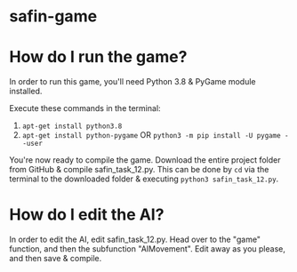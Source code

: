 # safin-game

# How do I run the game?
In order to run this game, you'll need Python 3.8 & PyGame module installed.

Execute these commands in the terminal:
1. `apt-get install python3.8`
2. `apt-get install python-pygame` OR `python3 -m pip install -U pygame --user`

You're now ready to compile the game. Download the entire project folder from GitHub & compile safin_task_12.py. This can be done by `cd` via the terminal to the downloaded folder & executing `python3 safin_task_12.py`.

# How do I edit the AI?
In order to edit the AI, edit safin_task_12.py. Head over to the "game" function, and then the subfunction "AIMovement". Edit away as you please, and then save & compile.
